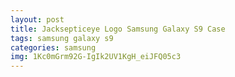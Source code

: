 ```yaml
---
layout: post
title: Jacksepticeye Logo Samsung Galaxy S9 Case
tags: samsung galaxy s9
categories: samsung
img: 1Kc0mGrm92G-IgIk2UV1KgH_eiJFQ05c3
---
```


